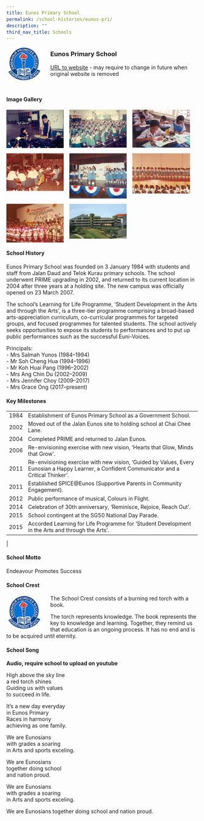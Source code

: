 ```yaml
---
title: Eunos Primary School
permalink: /school-histories/eunos-pri/
description: ""
third_nav_title: Schools
---
```

<img src="/images/eunospri1.png" style="width:20%;margin-right:15px;" align = "left">

### **Eunos Primary School**
[URL to website](https://eunospri.moe.edu.sg/) - may require to change in future when original website is removed

<br clear="left">

#### **Image Gallery**

<p><a href="https://staging.d1yxymztqoj7qn.amplifyapp.com/images/ahmadibrahimpri2.jpg">  
<img src="/images/eunospri2.jpg" style="width:30%;margin-right:15px;" align = "left">
</a></p>

<p><a href="https://staging.d1yxymztqoj7qn.amplifyapp.com/images/ahmadibrahimpri3.jpg">  
<img src="/images/eunospri3.jpg" style="width:30%;margin-right:15px;" align = "left">
</a></p>

<p><a href="https://staging.d1yxymztqoj7qn.amplifyapp.com/images/ahmadibrahimpri4.jpg">  
<img src="/images/eunospri4.jpg" style="width:30%;margin-right:15px;" align = "left">
</a></p>

<br clear="left">

<p><a href="https://staging.d1yxymztqoj7qn.amplifyapp.com/images/ahmadibrahimpri2.jpg">  
<img src="/images/eunospri5.jpg" style="width:30%;margin-right:15px;" align = "left">
</a></p>

<p><a href="https://staging.d1yxymztqoj7qn.amplifyapp.com/images/ahmadibrahimpri3.jpg">  
<img src="/images/eunospri6.jpg" style="width:30%;margin-right:15px;" align = "left">
</a></p>

<p><a href="https://staging.d1yxymztqoj7qn.amplifyapp.com/images/ahmadibrahimpri4.jpg">  
<img src="/images/eunospri7.jpg" style="width:30%;margin-right:15px;" align = "left">
</a></p>

<br clear="left">

<p><a href="https://staging.d1yxymztqoj7qn.amplifyapp.com/images/ahmadibrahimpri3.jpg">  
<img src="/images/eunospri8.jpg" style="width:30%;margin-right:15px;" align = "left">
</a></p>

<p><a href="https://staging.d1yxymztqoj7qn.amplifyapp.com/images/ahmadibrahimpri4.jpg">  
<img src="/images/eunospri9.jpg" style="width:30%;margin-right:15px;" align = "left">
</a></p>

<br clear="left">

#### **School History**
Eunos Primary School was founded on 3 January 1984 with students and staff from Jalan Daud and Telok Kurau primary schools. The school underwent PRIME upgrading in 2002, and returned to its current location in 2004 after three years at a holding site. The new campus was officially opened on 23 March 2007.

The school’s Learning for Life Programme, ‘Student Development in the Arts and through the Arts’, is a three-tier programme comprising a broad-based arts-appreciation curriculum, co-curricular programmes for targeted groups, and focused programmes for talented students. The school actively seeks opportunities to expose its students to performances and to put up public performances such as the successful Euni-Voices. 

Principals:<br>
\- Mrs Salmah Yunos (1984–1994)<br>
\- Mr Soh Cheng Hua (1994–1996)<br>
\- Mr Koh Huai Pang (1996–2002)<br>
\- Mrs Ang Chin Du (2002–2009)<br>
\- Mrs Jennifer Choy (2009–2017)<br>
\- Mrs Grace Ong (2017–present)

#### **Key Milestones**

|  |  |
|:---:|---|
| 1984 | Establishment of Eunos Primary School as a Government School. |
| 2002 | Moved out of the Jalan Eunos site to holding school at Chai Chee Lane. |
| 2004 | Completed PRIME and returned to Jalan Eunos. |
| 2006 | Re-envisioning exercise with new vision, ‘Hearts that Glow, Minds that Grow’. |
| 2011 | Re-envisioning exercise with new vision, ‘Guided by Values, Every Eunosian a Happy Learner, a Confident Communicator and a Critical Thinker’. |
| 2011 | Established SPICE@Eunos (Supportive Parents in Community Engagement). |
| 2012 | Public performance of musical, Colours in Flight. |
| 2014 | Celebration of 30th anniversary, ‘Reminisce, Rejoice, Reach Out’. |
| 2015 | School contingent at the SG50 National Day Parade. |
| 2015 | Accorded Learning for Life Programme for ‘Student Development in the Arts and through the Arts’. |
|

#### **School Motto**
Endeavour Promotes Success

#### **School Crest**
<img src="/images/eunospri1.png" style="width:20%;margin-right:15px;" align = "left">

The School Crest consists of a burning red torch with a book.

The torch represents knowledge. The book represents the key to knowledge and learning. Together, they remind us that education is an ongoing process. It has no end and is to be acquired until eternity.

#### **School Song**
**Audio, require school to upload on youtube**

High above the sky line<br>
a red torch shines<br>
Guiding us with values<br>
to succeed in life.

It’s a new day everyday<br>
in Eunos Primary<br>
Races in harmony<br>
achieving as one family.

We are Eunosians<br>
with grades a soaring<br>
in Arts and sports exceling.

We are Eunosians<br>
together doing school<br>
and nation proud.

We are Eunosians<br>
with grades a soaring<br>
in Arts and sports exceling.

We are Eunosians
together doing school
and nation proud.